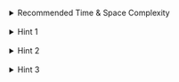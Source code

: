 <br>
<details class="hint-accordion">  
    <summary>Recommended Time & Space Complexity</summary>
    <p>
    You should aim for a solution with <code>O(m * n)</code> time and <code>O(m * n)</code> space, where <code>m</code> is the number of rows and <code>n</code> is the number of columns in the given grid.
    </p>
</details>

<br>
<details class="hint-accordion">  
    <summary>Hint 1</summary>
    <p>
    The DFS algorithm is not suitable for this problem because it explores nodes deeply rather than level by level. In this scenario, we need to determine which oranges rot at each second, which naturally fits a level-by-level traversal. Can you think of an algorithm designed for such a traversal?
    </p>
</details>

<br>
<details class="hint-accordion">  
    <summary>Hint 2</summary>
    <p>
    We can use the Breadth First Search (BFS) algorithm. At each second, we rot the oranges that are adjacent to the rotten ones. So, we store the rotten oranges in a queue and process them in one go. The time at which a fresh orange gets rotten is the level at which it is visited. How would you implement it?
    </p>
</details>

<br>
<details class="hint-accordion">  
    <summary>Hint 3</summary>
    <p>
    We traverse the grid and store the rotten oranges in a queue. We then run a BFS, processing the current level of rotten oranges and visiting the adjacent cells of each rotten orange. We only insert the adjacent cell into the queue if it contains a fresh orange. This process continues until the queue is empty. The level at which the BFS stops is the answer. However, we also need to check whether all oranges have rotted by traversing the grid. If any fresh orange is found, we return <code>-1</code>; otherwise, we return the level.
    </p>
</details>